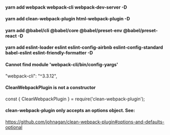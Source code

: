 #### yarn add webpack webpack-cli webpack-dev-server -D 
#### yarn add clean-webpack-plugin html-webpack-plugin -D   
#### yarn add @babel/cli @babel/core @babel/preset-env @babel/preset-react -D  
#### yarn add eslint-loader eslint eslint-config-airbnb eslint-config-standard babel-eslint eslint-friendly-formatter -D 

#### Cannot find module 'webpack-cli/bin/config-yargs'
"webpack-cli": "^3.3.12",
#### CleanWebpackPlugin is not a constructor
const { CleanWebpackPlugin } = require('clean-webpack-plugin');

#### clean-webpack-plugin only accepts an options object. See:
https://github.com/johnagan/clean-webpack-plugin#options-and-defaults-optional